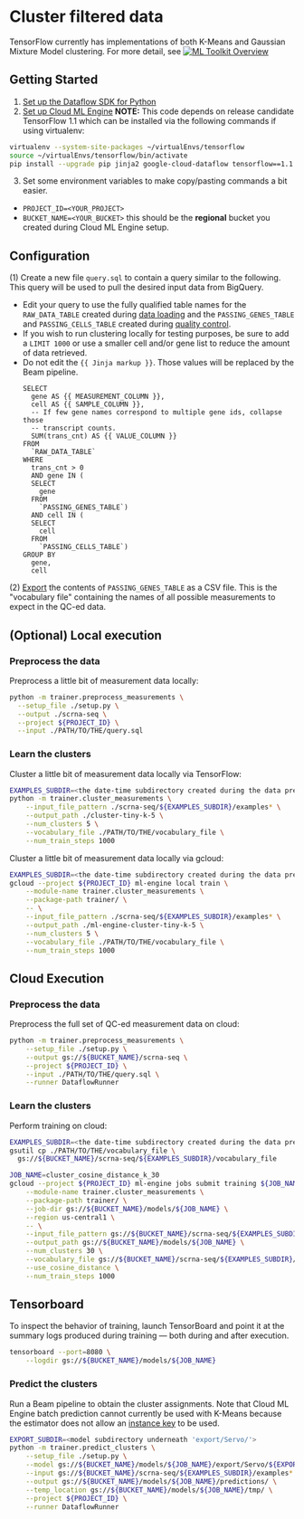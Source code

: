 Cluster filtered data
=====================

TensorFlow currently has implementations of both K-Means and Gaussian Mixture
Model clustering. For more detail, see [![ML Toolkit Overview](http://img.youtube.com/vi/Tuv5QYKU-MM/0.jpg)](https://www.youtube.com/watch?v=Tuv5QYKU-MM)

## Getting Started

1. [Set up the Dataflow SDK for Python](https://cloud.google.com/dataflow/docs/quickstarts/quickstart-python)
2. [Set up Cloud ML Engine](https://cloud.google.com/ml-engine/docs/quickstarts/command-line)
**NOTE:** This code depends on release candidate TensorFlow 1.1 which can be
installed via the following commands if using virtualenv:

```bash
virtualenv --system-site-packages ~/virtualEnvs/tensorflow
source ~/virtualEnvs/tensorflow/bin/activate
pip install --upgrade pip jinja2 google-cloud-dataflow tensorflow==1.1.0
```

3. Set some environment variables to make copy/pasting commands a bit easier.

  * `PROJECT_ID=<YOUR_PROJECT>`
  * `BUCKET_NAME=<YOUR_BUCKET>` this should be the **regional** bucket you
  created during Cloud ML Engine setup.

## Configuration

(1) Create a new file `query.sql` to contain a query similar to the following.
This query will be used to pull the desired input data from BigQuery.

  * Edit your query to use the fully qualified table
    names for the `RAW_DATA_TABLE` created during [data loading](../data_loading)
    and the `PASSING_GENES_TABLE` and `PASSING_CELLS_TABLE` created during
    [quality control](./quality_control).
  * If you wish to run clustering locally for testing purposes, be sure to add
    a `LIMIT 1000` or use a smaller cell and/or gene list to reduce the amount of data
    retrieved.
  * Do not edit the `{{ Jinja markup }}`. Those values will be replaced by the
    Beam pipeline.
    ```
    SELECT
      gene AS {{ MEASUREMENT_COLUMN }},
      cell AS {{ SAMPLE_COLUMN }},
      -- If few gene names correspond to multiple gene ids, collapse those
      -- transcript counts.
      SUM(trans_cnt) AS {{ VALUE_COLUMN }}
    FROM
      `RAW_DATA_TABLE`
    WHERE
      trans_cnt > 0
      AND gene IN (
      SELECT
        gene
      FROM
        `PASSING_GENES_TABLE`)
      AND cell IN (
      SELECT
        cell
      FROM
        `PASSING_CELLS_TABLE`)
    GROUP BY
      gene,
      cell
    ```

(2) [Export](https://cloud.google.com/bigquery/docs/exporting-data) the contents
of `PASSING_GENES_TABLE` as a CSV file. This is the "vocabulary file" containing
the names of all possible measurements to expect in the QC-ed data.

## (Optional) Local execution

### Preprocess the data
Preprocess a little bit of measurement data locally:

```bash
python -m trainer.preprocess_measurements \
  --setup_file ./setup.py \
  --output ./scrna-seq \
  --project ${PROJECT_ID} \
  --input ./PATH/TO/THE/query.sql
```

### Learn the clusters
Cluster a little bit of measurement data locally via TensorFlow:

```bash
EXAMPLES_SUBDIR=<the date-time subdirectory created during the data preprocess step>
python -m trainer.cluster_measurements \
    --input_file_pattern ./scrna-seq/${EXAMPLES_SUBDIR}/examples* \
    --output_path ./cluster-tiny-k-5 \
    --num_clusters 5 \
    --vocabulary_file ./PATH/TO/THE/vocabulary_file \
    --num_train_steps 1000
```

Cluster a little bit of measurement data locally via gcloud:

```bash
EXAMPLES_SUBDIR=<the date-time subdirectory created during the data preprocess step>
gcloud --project ${PROJECT_ID} ml-engine local train \
    --module-name trainer.cluster_measurements \
    --package-path trainer/ \
    -- \
    --input_file_pattern ./scrna-seq/${EXAMPLES_SUBDIR}/examples* \
    --output_path ./ml-engine-cluster-tiny-k-5 \
    --num_clusters 5 \
    --vocabulary_file ./PATH/TO/THE/vocabulary_file \
    --num_train_steps 1000
```

## Cloud Execution

### Preprocess the data

Preprocess the full set of QC-ed measurement data on cloud:

```bash
python -m trainer.preprocess_measurements \
    --setup_file ./setup.py \
    --output gs://${BUCKET_NAME}/scrna-seq \
    --project ${PROJECT_ID} \
    --input ./PATH/TO/THE/query.sql \
    --runner DataflowRunner
```

### Learn the clusters

Perform training on cloud:

```bash
EXAMPLES_SUBDIR=<the date-time subdirectory created during the data preprocess step>
gsutil cp ./PATH/TO/THE/vocabulary_file \
  gs://${BUCKET_NAME}/scrna-seq/${EXAMPLES_SUBDIR}/vocabulary_file

JOB_NAME=cluster_cosine_distance_k_30
gcloud --project ${PROJECT_ID} ml-engine jobs submit training ${JOB_NAME} \
    --module-name trainer.cluster_measurements \
    --package-path trainer/ \
    --job-dir gs://${BUCKET_NAME}/models/${JOB_NAME} \
    --region us-central1 \
    -- \
    --input_file_pattern gs://${BUCKET_NAME}/scrna-seq/${EXAMPLES_SUBDIR}/examples* \
    --output_path gs://${BUCKET_NAME}/models/${JOB_NAME} \
    --num_clusters 30 \
    --vocabulary_file gs://${BUCKET_NAME}/scrna-seq/${EXAMPLES_SUBDIR}/vocabulary_file \
    --use_cosine_distance \
    --num_train_steps 1000
```

## Tensorboard

To inspect the behavior of training, launch TensorBoard and point it at the
summary logs produced during training — both during and after execution.

```bash
tensorboard --port=8080 \
    --logdir gs://${BUCKET_NAME}/models/${JOB_NAME}
```

### Predict the clusters

Run a Beam pipeline to obtain the cluster assignments. Note that Cloud ML Engine
batch prediction cannot currently be used with K-Means because the estimator
does not allow an [instance
key](https://cloud.google.com/ml-engine/docs/concepts/prediction-overview#batch_prediction_input_data)
to be used.

``` bash
EXPORT_SUBDIR=<model subdirectory underneath 'export/Servo/'>
python -m trainer.predict_clusters \
    --setup_file ./setup.py \
    --model gs://${BUCKET_NAME}/models/${JOB_NAME}/export/Servo/${EXPORT_SUBDIR} \
    --input gs://${BUCKET_NAME}/scrna-seq/${EXAMPLES_SUBDIR}/examples* \
    --output gs://${BUCKET_NAME}/models/${JOB_NAME}/predictions/ \
    --temp_location gs://${BUCKET_NAME}/models/${JOB_NAME}/tmp/ \
    --project ${PROJECT_ID} \
    --runner DataflowRunner
```

